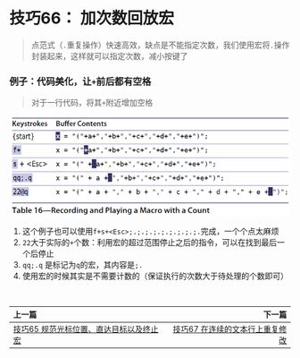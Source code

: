 # 技巧66： 加次数回放宏
> 点范式（`.`重复操作）快速高效，缺点是不能指定次数，我们使用宏将`.`操作封装起来，这样就可以指定次数，减小按键了


### 例子：代码美化，让`+`前后都有空格
> 对于一行代码，将其`+`附近增加空格

![tip66](../../images/tip66.png)  

1. 这个例子也可以使用`f+s+<Esc>;.;.;.;.;.;.;.;.;.`完成，一个个点太麻烦
2. `22`大于实际的`+`个数：利用宏的超过范围停止之后的指令，可以在找到最后一个后停止
3. `qq;.q` 是标记为`q`的宏，其内容是`;.`
4. 使用宏的时候其实是不需要计数的（保证执行的次数大于待处理的个数即可）




<br>  

|上一篇|下一篇|
|:---|---:|
|[技巧65 规范光标位置、直达目标以及终止宏](tip65.md)|[技巧67 在连续的文本行上重复修改](tip67.md)|
